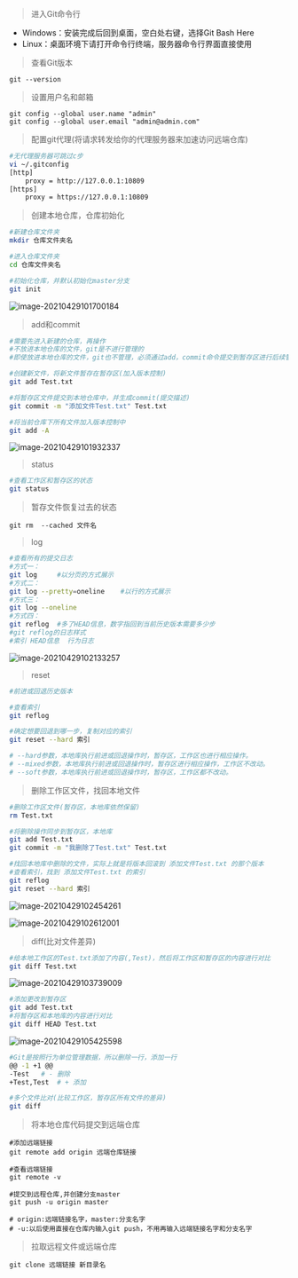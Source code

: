 >进入Git命令行

+ Windows：安装完成后回到桌面，空白处右键，选择Git Bash Here
+ Linux：桌面环境下请打开命令行终端，服务器命令行界面直接使用

>查看Git版本
~~~
git --version
~~~


>设置用户名和邮箱
~~~
git config --global user.name "admin"
git config --global user.email "admin@admin.com"
~~~


>配置git代理(将请求转发给你的代理服务器来加速访问远端仓库)
~~~bash
#无代理服务器可跳过c步
vi ~/.gitconfig
[http]
    proxy = http://127.0.0.1:10809
[https]
    proxy = https://127.0.0.1:10809
~~~


>创建本地仓库，仓库初始化
~~~bash
#新建仓库文件夹
mkdir 仓库文件夹名

#进入仓库文件夹
cd 仓库文件夹名

#初始化仓库，并默认初始化master分支
git init
~~~

![image-20210429101700184](images/3.Git基本命令/image-20210429101700184.png)


>add和commit
~~~bash
#需要先进入新建的仓库，再操作
#不放进本地仓库的文件，git是不进行管理的
#即使放进本地仓库的文件，git也不管理，必须通过add，commit命令提交到暂存区进行后续管理。

#创建新文件，将新文件暂存在暂存区(加入版本控制)
git add Test.txt

#将暂存区文件提交到本地仓库中，并生成commit(提交描述)
git commit -m "添加文件Test.txt" Test.txt

#将当前仓库下所有文件加入版本控制中
git add -A
~~~

![image-20210429101932337](images/3.Git基本命令/image-20210429101932337.png)


>status
~~~bash
#查看工作区和暂存区的状态
git status
~~~

>暂存文件恢复过去的状态
~~~
git rm  --cached 文件名
~~~

>log
~~~bash
#查看所有的提交日志
#方式一：
git log		#以分页的方式展示
#方式二：
git log --pretty=oneline	#以行的方式展示
#方式三：
git log --oneline
#方式四：
git reflog	#多了HEAD信息，数字指回到当前历史版本需要多少步
#git reflog的日志样式
#索引	HEAD信息	行为日志
~~~

![image-20210429102133257](images/3.Git基本命令/image-20210429102133257.png)


>reset
~~~bash
#前进或回退历史版本

#查看索引
git reflog

#确定想要回退到哪一步，复制对应的索引
git reset --hard 索引

# --hard参数，本地库执行前进或回退操作时，暂存区，工作区也进行相应操作。
# --mixed参数，本地库执行前进或回退操作时，暂存区进行相应操作，工作区不改动。
# --soft参数，本地库执行前进或回退操作时，暂存区，工作区都不改动。
~~~


>删除工作区文件，找回本地文件
~~~bash
#删除工作区文件(暂存区，本地库依然保留)
rm Test.txt

#将删除操作同步到暂存区，本地库
git add Test.txt
git commit -m "我删除了Test.txt" Test.txt

#找回本地库中删除的文件，实际上就是将版本回滚到 添加文件Test.txt 的那个版本
#查看索引，找到 添加文件Test.txt 的索引
git reflog
git reset --hard 索引
~~~

![image-20210429102454261](images/3.Git基本命令/image-20210429102454261.png)

![image-20210429102612001](images/3.Git基本命令/image-20210429102612001.png)


>diff(比对文件差异)
~~~bash
#给本地工作区的Test.txt添加了内容(,Test)，然后将工作区和暂存区的内容进行对比
git diff Test.txt
~~~
![image-20210429103739009](images/3.Git基本命令/image-20210429103739009.png)

~~~bash
#添加更改到暂存区
git add Test.txt
#将暂存区和本地库的内容进行对比
git diff HEAD Test.txt
~~~

![image-20210429105425598](images/3.Git基本命令/image-20210429105425598.png)
~~~bash
#Git是按照行为单位管理数据，所以删除一行，添加一行
@@ -1 +1 @@
-Test	# - 删除
+Test,Test	# + 添加

#多个文件比对(比较工作区，暂存区所有文件的差异)
git diff
~~~


>将本地仓库代码提交到远端仓库
~~~
#添加远端链接
git remote add origin 远端仓库链接

#查看远端链接
git remote -v

#提交到远程仓库,并创建分支master
git push -u origin master

# origin:远端链接名字，master:分支名字
# -u:以后使用直接在仓库内输入git push，不用再输入远端链接名字和分支名字
~~~


>拉取远程文件或远端仓库
~~~
git clone 远端链接 新目录名
~~~

